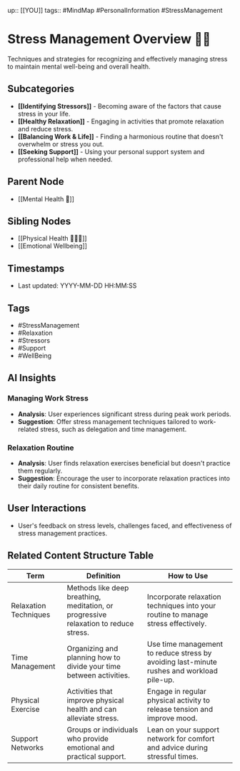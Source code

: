 
up:: [[YOU]]
tags:: #MindMap #PersonalInformation #StressManagement

# Stress Management Overview 💆‍♂️

Techniques and strategies for recognizing and effectively managing stress to maintain mental well-being and overall health.

## Subcategories
- **[[Identifying Stressors]]** - Becoming aware of the factors that cause stress in your life.
- **[[Healthy Relaxation]]** - Engaging in activities that promote relaxation and reduce stress.
- **[[Balancing Work & Life]]** - Finding a harmonious routine that doesn't overwhelm or stress you out.
- **[[Seeking Support]]** - Using your personal support system and professional help when needed.

## Parent Node
- [[Mental Health 🧠]]

## Sibling Nodes
- [[Physical Health 🧘🏻‍♂️]]
- [[Emotional Wellbeing]]

## Timestamps
- Last updated: YYYY-MM-DD HH:MM:SS

## Tags
- #StressManagement
- #Relaxation
- #Stressors
- #Support
- #WellBeing

## AI Insights
### Managing Work Stress
- **Analysis**: User experiences significant stress during peak work periods.
- **Suggestion**: Offer stress management techniques tailored to work-related stress, such as delegation and time management.

### Relaxation Routine
- **Analysis**: User finds relaxation exercises beneficial but doesn't practice them regularly.
- **Suggestion**: Encourage the user to incorporate relaxation practices into their daily routine for consistent benefits.

## User Interactions
- User's feedback on stress levels, challenges faced, and effectiveness of stress management practices.


## Related Content Structure Table
| Term                  | Definition                                                          | How to Use |
|-----------------------|---------------------------------------------------------------------|-------------|
| Relaxation Techniques | Methods like deep breathing, meditation, or progressive relaxation to reduce stress. | Incorporate relaxation techniques into your routine to manage stress effectively. |
| Time Management       | Organizing and planning how to divide your time between activities.  | Use time management to reduce stress by avoiding last-minute rushes and workload pile-up. |
| Physical Exercise     | Activities that improve physical health and can alleviate stress.    | Engage in regular physical activity to release tension and improve mood. |
| Support Networks      | Groups or individuals who provide emotional and practical support.   | Lean on your support network for comfort and advice during stressful times. |

